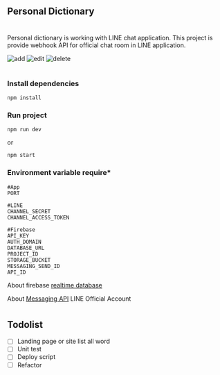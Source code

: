 ## Personal Dictionary
#
Personal dictionary is working with LINE chat application. This project is provide webhook API for official chat room in LINE application.

![add](https://user-images.githubusercontent.com/4704807/110594549-85dc4f80-81af-11eb-8327-43d375e79a84.gif)
![edit](https://user-images.githubusercontent.com/4704807/110594874-e9667d00-81af-11eb-85f4-feb6dde4c605.gif)
![delete](https://user-images.githubusercontent.com/4704807/110595530-afe24180-81b0-11eb-97a5-6ed63aaa4686.gif)
#

### Install dependencies
```
npm install
```
### Run project
```
npm run dev
```
or
```
npm start
```

### Environment variable require*
```
#App
PORT

#LINE
CHANNEL_SECRET
CHANNEL_ACCESS_TOKEN

#Firebase
API_KEY
AUTH_DOMAIN
DATABASE_URL
PROJECT_ID
STORAGE_BUCKET
MESSAGING_SEND_ID
API_ID
```

About firebase [realtime database](https://firebase.google.com/docs/database)

About [Messaging API](https://www.youtube.com/watch?v=hmtRZ_SboNU) LINE Official Account
#
## Todolist
- [ ] Landing page or site list all word
- [ ] Unit test
- [ ] Deploy script
- [ ] Refactor
